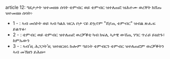 article 12: ግዴታታት ዝተመዘዙ ሰባት
ቴምብር ወይ ቴምብር ዝተለጠፎ ዝሕተሙ ወረቐት ክሸጡ ዝተመዘዙ ሰባት፦
<ul>
			<li>1 - : ኣብ መስኮት ወይ ኣብ ካልእ ዝርአ ቦታ ናይ ድኳኖም &quot;ሸያጢ ቴምብር&quot; ዝብል ጽሑፍ ይልጥፉ፡<ul>
			</ul></li>			<li>2 - : ቴምብር ወይ ቴምብር ዝተለጠፎ ወረቓቕቲ ካብ ክፍሊ ኣታዊ ውሽጢ ሃገር ጥራይ ይዕድጉ፣ ከምኡውን<ul>
			</ul></li>			<li>3 - : ኣብ’ዚ ሕጋጋት’ዚ ዝተዘርዘሩ ኩሎም ዓይነት ቴምብርን ቴምብር ዝተለጠፎም ወረቓቕትን ኣብ መኽዘን ይሕዙ።<ul>
			</ul></li></ul>